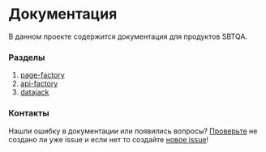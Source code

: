 # Документация
В данном проекте содержится документация для продуктов SBTQA.  
### Разделы   	
1. [page-factory](https://github.com/sbtqa/docs/wiki/Page-Factory)
2. [api-factory]()
3. [datajack]()

### Контакты  
Нашли ошибку в документации или появились вопросы? [Проверьте](https://github.com/sbtqa/docs/issues) не создано ли уже issue и если нет то создайте [новое issue](https://github.com/sbtqa/docs/issues/new)!
